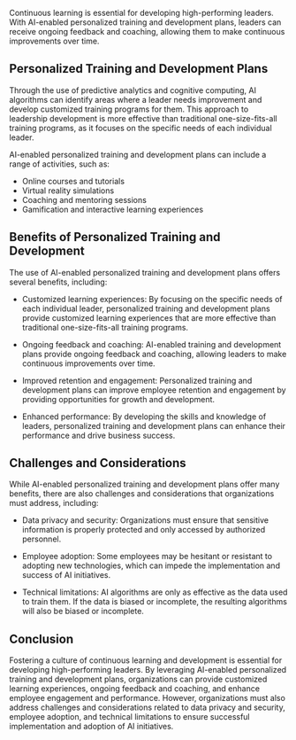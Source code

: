 

Continuous learning is essential for developing high-performing leaders. With AI-enabled personalized training and development plans, leaders can receive ongoing feedback and coaching, allowing them to make continuous improvements over time.

Personalized Training and Development Plans
-------------------------------------------

Through the use of predictive analytics and cognitive computing, AI algorithms can identify areas where a leader needs improvement and develop customized training programs for them. This approach to leadership development is more effective than traditional one-size-fits-all training programs, as it focuses on the specific needs of each individual leader.

AI-enabled personalized training and development plans can include a range of activities, such as:

* Online courses and tutorials
* Virtual reality simulations
* Coaching and mentoring sessions
* Gamification and interactive learning experiences

Benefits of Personalized Training and Development
-------------------------------------------------

The use of AI-enabled personalized training and development plans offers several benefits, including:

* Customized learning experiences: By focusing on the specific needs of each individual leader, personalized training and development plans provide customized learning experiences that are more effective than traditional one-size-fits-all training programs.

* Ongoing feedback and coaching: AI-enabled training and development plans provide ongoing feedback and coaching, allowing leaders to make continuous improvements over time.

* Improved retention and engagement: Personalized training and development plans can improve employee retention and engagement by providing opportunities for growth and development.

* Enhanced performance: By developing the skills and knowledge of leaders, personalized training and development plans can enhance their performance and drive business success.

Challenges and Considerations
-----------------------------

While AI-enabled personalized training and development plans offer many benefits, there are also challenges and considerations that organizations must address, including:

* Data privacy and security: Organizations must ensure that sensitive information is properly protected and only accessed by authorized personnel.

* Employee adoption: Some employees may be hesitant or resistant to adopting new technologies, which can impede the implementation and success of AI initiatives.

* Technical limitations: AI algorithms are only as effective as the data used to train them. If the data is biased or incomplete, the resulting algorithms will also be biased or incomplete.

Conclusion
----------

Fostering a culture of continuous learning and development is essential for developing high-performing leaders. By leveraging AI-enabled personalized training and development plans, organizations can provide customized learning experiences, ongoing feedback and coaching, and enhance employee engagement and performance. However, organizations must also address challenges and considerations related to data privacy and security, employee adoption, and technical limitations to ensure successful implementation and adoption of AI initiatives.
